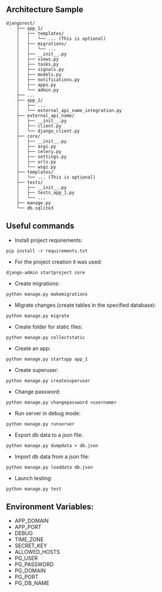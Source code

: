 
## Architecture Sample
~~~
djangorest/
    ├── app_1/
    │   ├── templates/
    │   │   └── ... (This is optional)
    │   ├── migrations/
    │   │   └── ...
    │   ├── __init__.py
    │   ├── views.py
    │   ├── tasks.py
    │   ├── signals.py
    │   ├── models.py
    │   ├── notifications.py
    │   ├── apps.py
    │   └── admin.py
    ├── ...
    ├── app_2/
    │   ├── ...
    │   └── external_api_name_integration.py
    ├── external_api_name/
    │   ├── __init__.py
    │   ├── client.py
    │   └── django_client.py
    ├── core/
    │   ├── __init__.py
    │   ├── asgi.py
    │   ├── celery.py
    │   ├── settings.py
    │   ├── urls.py
    │   └── wsgi.py
    ├── templates/
    │   └── ... (This is optional)
    ├── tests/
    │   ├── __init__.py
    │   ├── tests_app_1.py
    │   └── ...
    ├── manage.py
    └── db.sqlite3
~~~


## Useful commands

* Install project requirements:
~~~
pip install -r requirements.txt
~~~
* For the project creation it was used:
~~~
django-admin startproject core
~~~
* Create migrations:
~~~
python manage.py makemigrations
~~~
* Migrate changes (create tables in the specified database):
~~~
python manage.py migrate
~~~
* Create folder for static files:
~~~
python manage.py collectstatic
~~~
* Create an app:
~~~
python manage.py startapp app_1
~~~
* Create superuser:
~~~
python manage.py createsuperuser
~~~
* Change password:
~~~
python manage.py changepassword <username>
~~~
* Run server in debug mode:
~~~
python manage.py runserver 
~~~
* Export db data to a json file:
~~~
python manage.py dumpdata > db.json
~~~
* Import db data from a json file:
~~~
python manage.py loaddata db.json
~~~
* Launch testing:
~~~
python manage.py test
~~~

## Environment Variables:

* APP_DOMAIN
* APP_PORT
* DEBUG
* TIME_ZONE
* SECRET_KEY
* ALLOWED_HOSTS
* PG_USER
* PG_PASSWORD
* PG_DOMAIN
* PG_PORT
* PG_DB_NAME